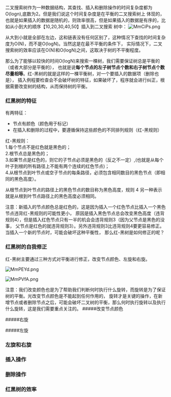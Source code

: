 
二叉搜索树作为一种数据结构，其查找、插入和删除操作的时间复杂度都为O(logn),底数为2。但是我们说这个时间复杂度是在平衡的二叉搜索树上
体现的，也就是如果插入的数据是随机的，则效率很高，但是如果插入的数据是有序的，比如从小到大的顺序【10,20,30,40,50】插入到二叉搜索
树中：
![MmCiPs.png](https://s2.ax1x.com/2019/11/09/MmCiPs.png)

从大到小就是全部在左边，这和链表没有任何区别了，这种情况下查找的时间复杂度为O(N)，而不是O(logN)。当然这是在最不平衡的条件下，
实际情况下，二叉搜索树的效率应该在O(N)和O(logN)之间，这取决于树的不平衡程度。

那么为了能够以较快的时间O(logN)来搜索一棵树，我们需要保证树总是平衡的（或者大部分是平衡的），
也就是说**每个节点的左子树节点个数和右子树节点个数尽量相等**。红-黑树的就是这样的一棵平衡树，对一个要插入的数据项（删除也是），
插入例程要检查会不会破坏树的特征，如果破坏了，程序就会进行纠正，根据需要改变树的结构，从而保持树的平衡。

### 红黑树的特征
有两特征：<br>

- 节点有颜色（颜色用于标记）
- 在插入和删除的过程中，要遵循保持这些颜色的不同排列规则（红-黑规则）

红-黑规则：<br>
1.每个节点不是红色就是黑色的；<br>
2.根节点总是黑色的；<br>
3.如果节点是红色的，则它的子节点必须是黑色的（反之不一定）,(也就是从每个叶子到根的所有路径上不能有两个连续的红色节点)；<br>
4.从根节点到叶节点或空子节点的每条路径，必须包含相同数目的黑色节点（即相同的黑色高度）。<br>

从根节点到叶节点的路径上的黑色节点的数目称为黑色高度，规则 4 另一种表示就是从根到叶节点路径上的黑色高度必须相同。

注意：新插入的节点颜色总是红色的，这是因为插入一个红色节点比插入一个黑色节点违背红-黑规则的可能性更小，
原因是插入黑色节点总会改变黑色高度（违背规则4），但是插入红色节点只有一半的机会会违背规则3（因为父节点是黑色的没事，
父节点是红色的就违背规则3）。另外违背规则3比违背规则4要更容易修正。当插入一个新的节点时，可能会破坏这种平衡性，
那么红-黑树是如何修正的呢？

### 红黑树的自我修正
红-黑树主要通过三种方式对平衡进行修正，改变节点颜色、左旋和右旋。

![MmPEYd.png](https://s2.ax1x.com/2019/11/09/MmPEYd.png)

![MmPVfA.png](https://s2.ax1x.com/2019/11/09/MmPVfA.png)

注意：我们改变颜色也是为了帮助我们判断何时执行什么旋转，而旋转是为了保证树的平衡。光改变节点颜色是不能起到任何作用的，
旋转才是关键的操作，在新增节点或者删除节点之后，可能会破坏二叉树的平衡，那么何时执行旋转以及执行什么旋转，这是我们需要重点关注的。
#####改变节点颜色

#####右旋

#####左旋

### 左旋和右旋

### 插入操作

### 删除操作

### 红黑树的效率

